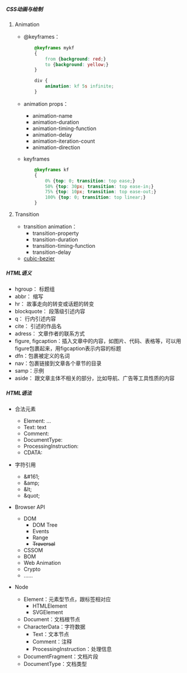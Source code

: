 ##### CSS动画与绘制


1. Animation
    * @keyframes：
        ```css
            @keyframes mykf
            {
                from {background: red;}
                to {background: yellow;}
            }
        ```
       
        ```css
            div {
                animation: kf 5s infinite;
            }
        ```
    * animation props：
        * animation-name
        * animation-duration
        * animation-timing-function
        * animation-delay
        * animation-iteration-count
        * animation-direction
    * keyframes
        ```css
            @keyframes kf
            {
                0% {top: 0; transition: top ease;}
                50% {top: 30px; transition: top ease-in;}
                75% {top: 10px; transition: top ease-out;}
                100% {top: 0; transition: top linear;}
            }
        ```
        
2. Transition
    * transition animation：
        * transition-property
        * transition-duration
        * transition-timing-function
        * transition-delay
    * [cubic-bezier](https://cubic-bezier.com/#.17,.67,.83,.67)

##### HTML语义

* hgroup： 标题组
* abbr： 缩写
* hr： 故事走向的转变或话题的转变
* blockquote： 段落级引述内容
* q： 行内引述内容
* cite： 引述的作品名
* adress： 文章作者的联系方式
* figure, figcaption：插入文章中的内容，如图片、代码、表格等，可以用figure包裹起来，用figcaption表示内容的标题
* dfn：包裹被定义的名词
* nav：包裹链接到文章各个章节的目录
* samp：示例
* aside： 跟文章主体不相关的部分，比如导航、广告等工具性质的内容

##### HTML语法

* 合法元素
    * Element: <tagname>...</tagname>
    * Text: text
    * Comment: <!-- comments -->
    * DocumentType: <!Doctype html>
    * ProcessingInstruction: <?a 1?>
    * CDATA: <![CDATA[]]>
* 字符引用
    * \&#161;
    * \&amp;
    * \&lt;
    * \&quot;

* Browser API
    * DOM
        * DOM Tree
        * Events
        * Range
        * ~~Traversal~~
    * CSSOM
    * BOM
    * Web Animation
    * Crypto
    * ......

* Node
    * Element：元素型节点，跟标签相对应
        * HTMLElement
        * SVGElement
    * Document：文档根节点
    * CharacterData：字符数据
        * Text：文本节点
        * Comment：注释
        * ProcessingInstruction：处理信息
    * DocumentFragment：文档片段
    * DocumentType：文档类型

